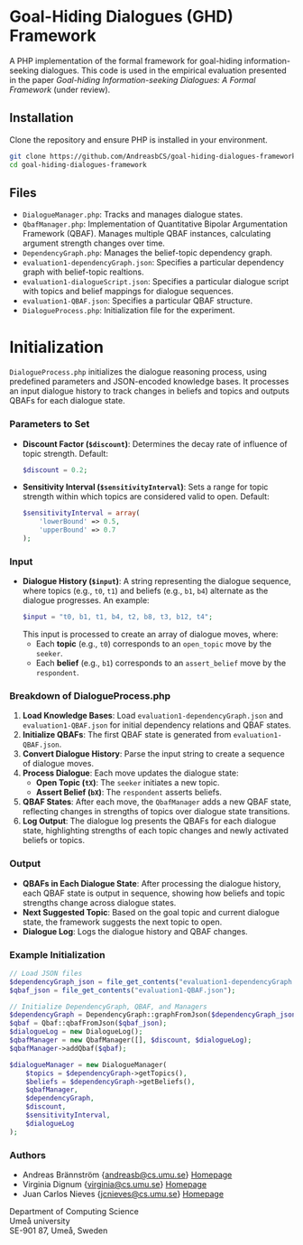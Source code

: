 # Goal-Hiding Dialogues (GHD) Framework

A PHP implementation of the formal framework for goal-hiding information-seeking dialogues. This code is used in the empirical evaluation presented in the paper *Goal-hiding Information-seeking Dialogues: A Formal Framework* (under review).

## Installation
Clone the repository and ensure PHP is installed in your environment.

```bash
git clone https://github.com/AndreasbCS/goal-hiding-dialogues-framework.git
cd goal-hiding-dialogues-framework
```

## Files

- `DialogueManager.php`: Tracks and manages dialogue states.
- `QbafManager.php`: Implementation of Quantitative Bipolar Argumentation Framework (QBAF). Manages multiple QBAF instances, calculating argument strength changes over time.
- `DependencyGraph.php`: Manages the belief-topic dependency graph.
- `evaluation1-dependencyGraph.json`: Specifies a particular dependency graph with belief-topic realtions.
- `evaluation1-dialogueScript.json`: Specifies a particular dialogue script with topics and belief mappings for dialogue sequences.
- `evaluation1-QBAF.json`: Specifies a particular QBAF structure.
- `DialogueProcess.php`: Initialization file for the experiment.

# Initialization 

`DialogueProcess.php` initializes the dialogue reasoning process, using predefined parameters and JSON-encoded knowledge bases. It processes an input dialogue history to track changes in beliefs and topics and outputs QBAFs for each dialogue state.

### Parameters to Set

- **Discount Factor (`$discount`)**: Determines the decay rate of influence of topic strength. Default:
  ```php
  $discount = 0.2;
  ```
- **Sensitivity Interval (`$sensitivityInterval`)**: Sets a range for topic strength within which topics are considered valid to open. Default:
  ```php
  $sensitivityInterval = array(
      'lowerBound' => 0.5, 
      'upperBound' => 0.7
  );
  ```

### Input

- **Dialogue History (`$input`)**: A string representing the dialogue sequence, where topics (e.g., `t0`, `t1`) and beliefs (e.g., `b1`, `b4`) alternate as the dialogue progresses. An example:
  ```php
  $input = "t0, b1, t1, b4, t2, b8, t3, b12, t4";
  ```
  This input is processed to create an array of dialogue moves, where:
    - Each **topic** (e.g., `t0`) corresponds to an `open_topic` move by the `seeker`.
    - Each **belief** (e.g., `b1`) corresponds to an `assert_belief` move by the `respondent`.

### Breakdown of DialogueProcess.php

1. **Load Knowledge Bases**: Load `evaluation1-dependencyGraph.json` and `evaluation1-QBAF.json` for initial dependency relations and QBAF states.
2. **Initialize QBAFs**: The first QBAF state is generated from `evaluation1-QBAF.json`.
3. **Convert Dialogue History**: Parse the input string to create a sequence of dialogue moves.
4. **Process Dialogue**: Each move updates the dialogue state:
   - **Open Topic (`tX`)**: The `seeker` initiates a new topic.
   - **Assert Belief (`bX`)**: The `respondent` asserts beliefs.
5. **QBAF States**: After each move, the `QbafManager` adds a new QBAF state, reflecting changes in strengths of topics over dialogue state transitions.
6. **Log Output**: The dialogue log presents the QBAFs for each dialogue state, highlighting strengths of each topic changes and newly activated beliefs or topics.

### Output

- **QBAFs in Each Dialogue State**: After processing the dialogue history, each QBAF state is output in sequence, showing how beliefs and topic strengths change across dialogue states.
- **Next Suggested Topic**: Based on the goal topic and current dialogue state, the framework suggests the next topic to open.
- **Dialogue Log**: Logs the dialogue history and QBAF changes.

### Example Initialization

```php
// Load JSON files
$dependencyGraph_json = file_get_contents("evaluation1-dependencyGraph.json");
$qbaf_json = file_get_contents("evaluation1-QBAF.json");

// Initialize DependencyGraph, QBAF, and Managers
$dependencyGraph = DependencyGraph::graphFromJson($dependencyGraph_json);
$qbaf = Qbaf::qbafFromJson($qbaf_json);
$dialogueLog = new DialogueLog();
$qbafManager = new QbafManager([], $discount, $dialogueLog);
$qbafManager->addQbaf($qbaf);

$dialogueManager = new DialogueManager(
    $topics = $dependencyGraph->getTopics(),
    $beliefs = $dependencyGraph->getBeliefs(),
    $qbafManager,
    $dependencyGraph,
    $discount,
    $sensitivityInterval,
    $dialogueLog
);
```

### Authors

* Andreas Brännström {andreasb@cs.umu.se} [Homepage](https://people.cs.umu.se/andreasb/)
* Virginia Dignum {virginia@cs.umu.se} [Homepage](https://www.umu.se/en/staff/virginia-dignum/)
* Juan Carlos Nieves {jcnieves@cs.umu.se} [Homepage](https://www.umu.se/en/staff/juan-carlos-nieves/)

Department of Computing Science  
Umeå university  
SE-901 87, Umeå, Sweden  
